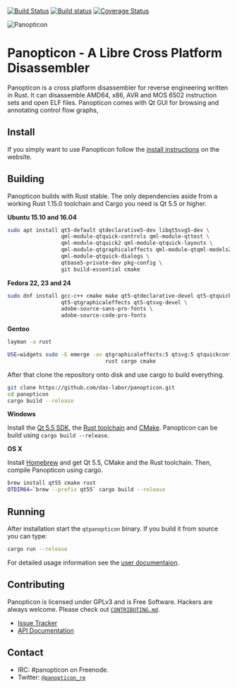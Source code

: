 [![Build Status](https://travis-ci.org/das-labor/panopticon.svg?branch=master)](https://travis-ci.org/das-labor/panopticon) [![Build status](https://ci.appveyor.com/api/projects/status/ht1wnf4qc0iocoar?svg=true)](https://ci.appveyor.com/project/flanfly/panopticon) [![Coverage Status](https://coveralls.io/repos/das-labor/panopticon/badge.svg?branch=master&service=github)](https://coveralls.io/github/das-labor/panopticon?branch=master)

![Panopticon](https://raw.githubusercontent.com/das-labor/panopticon/master/logo.png)

# Panopticon - A Libre Cross Platform Disassembler
Panopticon is a cross platform disassembler for reverse engineering written in
Rust. It can disassemble AMD64, x86, AVR and MOS 6502 instruction sets and open
ELF files. Panopticon comes with Qt GUI for browsing and annotating control
flow graphs,

## Install
If you simply want to use Panopticon follow the
[install instructions](https://panopticon.re/get) on the website.

## Building
Panopticon builds with Rust stable. The only dependencies aside from
a working Rust 1.15.0 toolchain and Cargo you need is Qt 5.5 or higher.

**Ubuntu 15.10 and 16.04**
```bash
sudo apt install qt5-default qtdeclarative5-dev libqt5svg5-dev \
                 qml-module-qtquick-controls qml-module-qttest \
                 qml-module-qtquick2 qml-module-qtquick-layouts \
                 qml-module-qtgraphicaleffects qml-module-qtqml-models2 \
                 qml-module-qtquick-dialogs \
                 qtbase5-private-dev pkg-config \
                 git build-essential cmake
```

**Fedora 22, 23 and 24**
```bash
sudo dnf install gcc-c++ cmake make qt5-qtdeclarative-devel qt5-qtquickcontrols \
                 qt5-qtgraphicaleffects qt5-qtsvg-devel \
                 adobe-source-sans-pro-fonts \
                 adobe-source-code-pro-fonts
```

**Gentoo**
```bash
layman -a rust

USE=widgets sudo -E emerge -av qtgraphicaleffects:5 qtsvg:5 qtquickcontrols:5 \
                               rust cargo cmake
```

After that clone the repository onto disk and use cargo to build
everything.

```bash
git clone https://github.com/das-labor/panopticon.git
cd panopticon
cargo build --release
```

**Windows**

Install the [Qt 5.5 SDK](http://download.qt.io/official_releases/online_installers/qt-unified-windows-x86-online.exe),
the [Rust toolchain](https://static.rust-lang.org/dist/rust-1.15.0-x86_64-pc-windows-gnu.msi)
and [CMake](https://cmake.org/files/v3.6/cmake-3.6.1-win64-x64.msi).
Panopticon can be build using ``cargo build --release``.

**OS X**

Install [Homebrew](http://brew.sh/) and get Qt 5.5, CMake and the Rust toolchain.
Then, compile Panopticon using cargo.

```bash
brew install qt55 cmake rust
QTDIR64=`brew --prefix qt55` cargo build --release
```

## Running
After installation start the ``qtpanopticon`` binary. If you build it from
source you can type:

```bash
cargo run --release
```

For detailed usage information see the
[user documentaion](https://panopticon.re/usage).

## Contributing
Panopticon is licensed under GPLv3 and is Free Software. Hackers are always
welcome. Please check out [`CONTRIBUTING.md`](https://github.com/das-labor/panopticon/blob/master/CONTRIBUTING.md).

- [Issue Tracker](https://github.com/das-labor/panopticon/issues)
- [API Documentation](https://doc.panopticon.re/panopticon/index.html)

## Contact
- IRC: #panopticon on Freenode.
- Twitter: [```@panopticon_re```](https://twitter.com/@panopticon_re)

